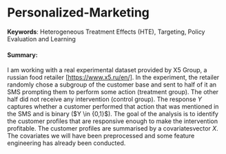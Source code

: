 # Personalized-Marketing
**Keywords**: Heterogeneous Treatment Effects (HTE), Targeting, Policy Evaluation and Learning

#### Summary:
I am working with a real experimental dataset provided by X5 Group, a russian food retailer [https://www.x5.ru/en/]. In the experiment, the retailer randomly chose a subgroup of the customer base and sent to half of it an SMS prompting them to perform some action (treatment group). The other half did not receive any intervention (control group). The response $Y$ captures whether a customer performed that action that was mentioned in the SMS and is binary ($Y \in \{0,1}$). The goal of the analysis is to identify the customer profiles that are responsive enough to make the intervention profitable. The customer profiles are summarised by a covariatesvector $X$. The covariates we will have been  preprocessed and some feature engineering has already been conducted. 

